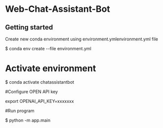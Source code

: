 # Web-Chat-Assistant-Bot
## Getting started

Create new conda environment using environment.ymlenvironment.yml file

$ conda env create --file environment.yml

# Activate environment

$ conda activate chatassistantbot

#Configure OPEN API key

export OPENAI_API_KEY=xxxxxxx

#Run program

$  python -m app.main
